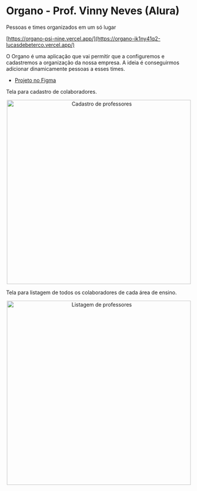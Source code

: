 # Organo - Prof. Vinny Neves (Alura)
Pessoas e times organizados em um só lugar

[https://organo-psi-nine.vercel.app/](https://organo-ik1ny41q2-lucasdebeterco.vercel.app/)

O Organo é uma aplicação que vai permitir que a configuremos e cadastremos a organização da nossa empresa. A ideia é conseguirmos adicionar dinamicamente pessoas a esses times.

* [Projeto no Figma](https://www.figma.com/file/T6BLI1HfB81eYOiVgpqQz7/Projeto-Intro-ao-React)

Tela para cadastro de colaboradores.
<p align="center">
  <img src="https://i.imgur.com/4NcqtBu.png" alt="Cadastro de professores" width="500" />
</p>

Tela para listagem de todos os colaboradores de cada área de ensino.
<p align="center">
  <img src="https://i.imgur.com/UpyffZE.png" alt="Listagem de professores" width="500" />
</p>
